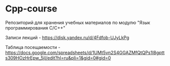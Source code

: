 # Cpp-course
Репозиторий для хранения учебных материалов по модулю "Язык программирования С/C++"

Записи лекций - https://disk.yandex.ru/d/4Fdfob-UJyLkPg

Таблица посещаемости - https://docs.google.com/spreadsheets/d/1UMt5vn2S4GGAZMfQtQPs1I8gptts309HOzHrEpw_5jI/edit?hl=ru&pli=1&gid=0#gid=0
